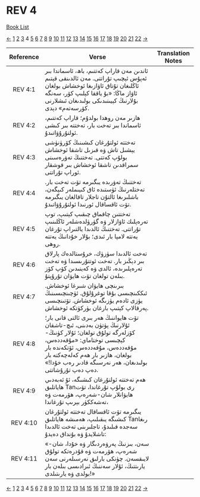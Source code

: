 # REV 4
[Book List](../README.md)

[<-](./chapter_3.md) [1](./chapter_1.md) [2](./chapter_2.md) [3](./chapter_3.md) 4 [5](./chapter_5.md) [6](./chapter_6.md) [7](./chapter_7.md) [8](./chapter_8.md) [9](./chapter_9.md) [10](./chapter_10.md) [11](./chapter_11.md) [12](./chapter_12.md) [13](./chapter_13.md) [14](./chapter_14.md) [15](./chapter_15.md) [16](./chapter_16.md) [17](./chapter_17.md) [18](./chapter_18.md) [19](./chapter_19.md) [20](./chapter_20.md) [21](./chapter_21.md) [22](./chapter_22.md) [->](./chapter_5.md)

| Reference | Verse | Translation Notes |
|:---------:|-------|-------------------|
|REV 4:1|ئاندىن مەن قاراپ كەتتىم، باھ، ئاسماندا بىر ئەپۇس ئېچىپ تۇراتتى. مەن ئالدىنقى قېتىم ئاڭلىغان تۇتاق ئاۋازىغا ئوخشاش بولغان ئاۋاز ماڭا: «بۇ ياققا كېلىپ كۆر، سەنگە بۇلارنىڭ كېيىنىدىكى بولىدىغان ئىشلارنى كۆرسەتەم» دېدى.||
|REV 4:2|ھازىر مەن روھدا بولدۇم؛ قاراپ كەتتىم، ئاسماندا بىر تەخت بار، تەختتە بىر كىشى ئولتۇرۇۋاتىدۇ.||
|REV 4:3|تەختتە ئولتۇرغان كىشىنىڭ كۆرۈنۈشى يېشىل تاش ۋە قىزىل تاشقا ئوخشاش بولۇپ كەتتى. تەختنىڭ تەۋرەسىنى سمراقدىن تاشقا ئوخشاش بىر قوشقار ئوراپ تۇراتتى.||
|REV 4:4|تەختنىڭ تەۋرىدە يىگىرمە تۆت تەخت بار. تەختلەرنىڭ ئۈستىدە ئاق كىيىملەر كىيگەن، باشلىرىغا ئالتۇن تاجلار تاقالغان يىگىرمە تۆت ئاقساقال ئورنىدا ئولتۇرۇۋاتىدۇ.||
|REV 4:5|تەختتىن چاقماق چىقىپ كېتىپ، توپ تەرەپلىك ئاۋازلار ۋە گۈرۈلدەشلەر ئاڭلىنىپ تۇراتتى. تەختنىڭ ئالدىدا يالتىراپ تۇرغان يەتتە لامپا بار ئىدى؛ بۇلار خۇدانىڭ يەتتە روھى.||
|REV 4:6|تەخت ئالدىدا سۈزۈك، خرۇستالدەك پارلاق بىر دېڭىز بار. تەخت ئوتتۇرىسىدا ۋە تەخت تەرەپلىرىدە، ئالدى ۋە كەينىدىن كۆپ كۆز بىلەن تولغان تۆت ھايۋان تۇرۇپتۇ.||
|REV 4:7|بىرىنچى ھايۋان شىرغا ئوخشاش. ئىككىنچىسى بۇقا توغرۇلۇق. ئۈچىنچىسىنىڭ يۈزى ئادەم يۈزىگە ئوخشاش. تۆتىنچىسى پەرقالاپ كېتىپ بارغان بۈركۈتكە ئوخشاش.||
|REV 4:8|تۆت ھايواننىڭ ھەر بىرى ئالتى قانى بار؛ ئۇلارنىڭ پۈتۈن بەدىنى، ئىچ-تاشقان كۆزلەرگە تولۇق تولغان؛ ئۇلار كۈنىڭ-كېچىسى توختاماي: «مۇقەددەس، مۇقەددەس، مۇقەددەس، ئۆتكەندە بار بولغان، ھازىر بار ھەم كەلەچەكتە بار بولىدىغان، ھەر نەرسىگە قادىر رەب خۇدا!» دەپ دەپ تۇرۇشاتتى.||
|REV 4:9|ھەم تەختتە ئولتۇرغان كىشىگە، ئۇ ئەبەدىي ھاياتلىق Tanرى بولۇپ تۇرغاندا، تۆت ھايۋانلار شان-شەرەپ، ھۆرمەت ۋە تەشەككۈر بېرىپ تۇرغاندا،||
|REV 4:10|يىگىرمە تۆت ئاقساقال تەختتە ئولتۇرغان كىشىگە يىقىلىپ، ھەمىشە ھاياتلىق Tanرىغا سەجدە قىلىدۇ، تاجلىرىنى تەخت ئالدىدا تاشلايدۇ ۋە بۇنداق دەيدۇ: ||
|REV 4:11|«سەن، بىزنىڭ پەرۋەردىگار ۋە خۇدا، شان-شەرەپ، ھۆرمەت ۋە قۇدرەتكە تولۇق لايىقسەن. چۈنكى بارلىق نەرسىلەرنى سەن يارىتتىڭ، ئۇلار سەننىڭ ئىرادىسى بىلەن بار بولدى ۋە يارىتىلدى!»||


[<-](./chapter_3.md) [1](./chapter_1.md) [2](./chapter_2.md) [3](./chapter_3.md) 4 [5](./chapter_5.md) [6](./chapter_6.md) [7](./chapter_7.md) [8](./chapter_8.md) [9](./chapter_9.md) [10](./chapter_10.md) [11](./chapter_11.md) [12](./chapter_12.md) [13](./chapter_13.md) [14](./chapter_14.md) [15](./chapter_15.md) [16](./chapter_16.md) [17](./chapter_17.md) [18](./chapter_18.md) [19](./chapter_19.md) [20](./chapter_20.md) [21](./chapter_21.md) [22](./chapter_22.md) [->](./chapter_5.md)